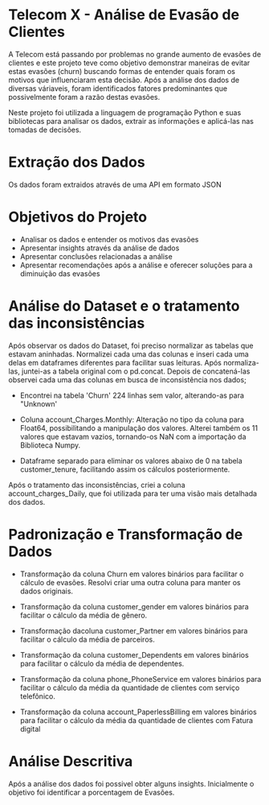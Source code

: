 # **Telecom X - Análise de Evasão de Clientes**

A Telecom está passando por problemas no grande aumento de evasões de clientes e este projeto teve como objetivo demonstrar maneiras de evitar estas evasões (churn) buscando formas de entender quais foram os motivos que influenciaram esta decisão. Após a análise dos dados de diversas váriaveis, foram identificados fatores predominantes que possivelmente foram a razão destas evasões. 

Neste projeto foi utilizada a linguagem de programação Python e suas bibliotecas para analisar os dados, extrair as informações e aplicá-las nas tomadas de decisões. 

# **Extração dos Dados**
Os dados foram extraidos através de uma API em formato JSON

# Objetivos do Projeto
* Analisar os dados e entender os motivos das evasões
* Apresentar insights através da análise de dados
* Apresentar conclusões relacionadas a análise
* Apresentar recomendações após a análise e oferecer soluções para a diminuição das evasões

 # **Análise do Dataset e o tratamento das inconsistências**
Após observar os dados do Dataset, foi preciso normalizar as tabelas que estavam aninhadas. Normalizei cada uma das colunas e inseri cada uma delas em dataframes diferentes para facilitar suas leituras. Após normaliza-las, juntei-as a tabela original com o pd.concat. Depois de concatená-las observei cada uma das colunas em busca de inconsistência nos dados;

*   Encontrei na tabela 'Churn' 224 linhas sem valor, alterando-as para "Unknown'
*  Coluna account_Charges.Monthly: Alteração no tipo da coluna para Float64, possibilitando a manipulação dos valores. Alterei também os 11 valores que estavam vazios, tornando-os NaN com a importação da Biblioteca Numpy.

*   Dataframe separado para eliminar os valores abaixo de 0 na tabela customer_tenure, facilitando assim os cálculos posteriormente.

Após o tratamento das inconsistências, criei a coluna account_charges_Daily, que foi utilizada para ter uma visão mais detalhada dos dados. 

# **Padronização e Transformação de Dados**

*   Transformação da coluna Churn em valores binários para facilitar o cálculo de evasões. Resolvi criar uma outra coluna para manter os dados originais.

*  Transformação da coluna customer_gender em valores binários para facilitar o 
cálculo da média de gênero.

*   Transformação dacoluna customer_Partner em valores binários para facilitar o cálculo da média de parceiros.

*   Transformação da coluna customer_Dependents em valores binários para facilitar o cálculo da média de dependentes.

*  Transformação da coluna phone_PhoneService em valores binários para facilitar o cálculo da média da quantidade de clientes com serviço telefônico.

*   Transformação da coluna account_PaperlessBilling em valores binários para facilitar o cálculo da média da quantidade de clientes com Fatura digital

  # **Análise Descritiva**
Após a análise dos dados foi possivel obter alguns insights. Inicialmente o objetivo foi identificar a porcentagem de Evasões.
